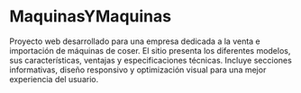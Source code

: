 # MaquinasYMaquinas
Proyecto web desarrollado para una empresa dedicada a la venta e importación de máquinas de coser. El sitio presenta los diferentes modelos, sus características, ventajas y especificaciones técnicas. Incluye secciones informativas, diseño responsivo y optimización visual para una mejor experiencia del usuario.
